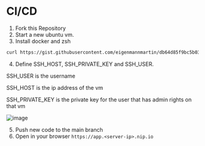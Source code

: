 # CI/CD

1. Fork this Repository
2. Start a new ubuntu vm.
3. Install docker and zsh
```bash
curl https://gist.githubusercontent.com/eigenmannmartin/db64d85f9bc5b03b071b4afc281aa238/raw/ | sh
```
4. Define SSH_HOST, SSH_PRIVATE_KEY and SSH_USER.

SSH_USER is the username

SSH_HOST is the ip address of the vm

SSH_PRIVATE_KEY is the private key for the user that has admin rights on that vm

![image](https://user-images.githubusercontent.com/2293142/121609248-c324d780-ca53-11eb-9929-1a14d34ccba9.png)

5. Push new code to the main branch
6. Open in your browser `https://app.<server-ip>.nip.io`
